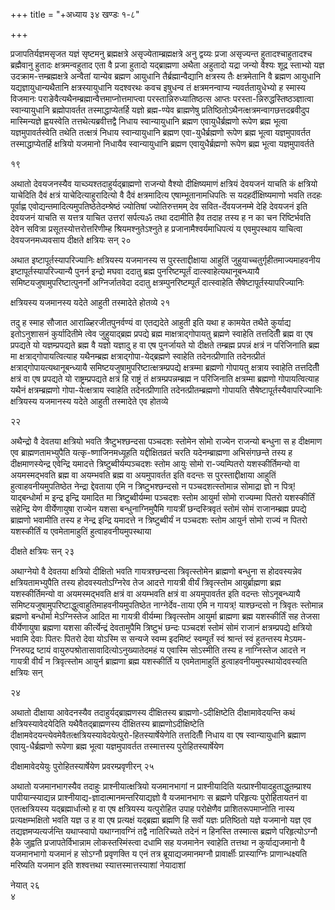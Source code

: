 +++
title = "+अध्याय ३४ खण्डः १-८"

+++

प्रजापतिर्यज्ञमसृजत यज्ञं सृष्टमनु ब्रह्मक्षत्रे
असृज्येताम्ब्रह्मक्षत्रे
अनु द्वय्यः प्रजा असृज्यन्त हुतादश्चाहुतादश्च ब्रह्मैवानु हुतादः
क्षत्रमन्वहुताद एता वै प्रजा हुतादो यद्ब्राह्मणा अथैता
अहुतादो यद्रा जन्यो वैश्यः शूद्र स्ताभ्यो यज्ञ
उदक्राम-त्तम्ब्रह्मक्षत्रे
अन्वैतां यान्येव ब्रह्मण आयुधानि तैर्ब्रह्मान्वैद्यानि क्षत्रस्य
तैः क्षत्रमेतानि वै ब्रह्मण आयुधानि यद्यज्ञायुधान्यथैतानि
क्षत्रस्यायुधानि यदश्वरथः कवच इषुधन्व तं
क्षत्रमनन्वाप्य न्यवर्ततायुधेभ्यो ह स्मास्य विजमानः
पराङेवैत्यथैनम्ब्रह्मान्वैत्तमाप्नोत्तमाप्त्वा
परस्तान्निरुध्यातिष्ठत्स आप्तः परस्ता-न्निरुद्धस्तिष्ठञ्ज्ञात्वा
स्वान्यायुधानि ब्रह्मोपावर्तत तस्माद्धाप्येतर्हि यज्ञो
ब्रह्म-ण्येव ब्राह्मणेषु प्रतिष्ठितोऽथैनत्क्षत्रमन्वागछत्तदब्रवीदुप
मास्मिन्यज्ञे ह्वयस्वेति तत्तथेत्यब्रवीत्तद्वै निधाय स्वान्यायुधानि
ब्रह्मण एवायुधैर्ब्रह्मणो रूपेण ब्रह्म भूत्वा यज्ञमुपावर्तस्वेति
तथेति तत्क्षत्रं निधाय स्वान्यायुधानि ब्रह्मण एवा-युधैर्ब्रह्मणो
रूपेण ब्रह्म भूत्वा यज्ञमुपावर्तत तस्माद्धाप्येतर्हि क्षत्रियो
यजमानो निधायैव स्वान्यायुधानि ब्रह्मण एवायुधैर्ब्रह्मणो रूपेण ब्रह्म
भूत्वा यज्ञमुपावर्तते 

१९

 

अथातो देवयजनस्यैव याच्ञ्यश्तदाहुर्यद्ब्राह्मणो राजन्यो वैश्यो
दीक्षिष्यमाणं क्षत्रियं देवयजनं याचति कं क्षत्रियो
याचेदिति दैवं क्षत्रं याचेदित्याहुरादित्यो वै दैवं क्षत्रमादित्य
एषाम्भूतानामधिपतिः स यदहर्दीक्षिष्यमाणो भवति तदहः
पूर्वाह्ण एवोद्यन्तमादित्यमुपतिष्ठेतेदम्श्रेष्ठं ज्योतिषां
ज्योतिरुत्तमम् देव सवित-र्देवयजनम्मे देहि देवयजनं इति देवयजनं याचति स
यत्तत्र याचित उत्तरां सर्पत्यॐ तथा ददामीति हैव तदाह तस्य ह न का चन
रिष्टिर्भवति देवेन सवित्रा प्रसूतस्योत्तरोत्तरिणीम्ह श्रियमश्नुतेऽश्नुते
ह प्रजानामैश्वर्यमाधिपत्यं य एवमुपस्थाय याचित्वा देवयजनमध्यवसाय दीक्षते क्षत्रियः सन् २०

 

अथात इष्टापूर्तस्यापरिज्यानिः क्षत्रियस्य यजमानस्य स पुरस्ताद्दीक्षाया
आहुतिं जुहुयाच्चतुर्गृहीतमाज्यमाहवनीय इष्टापूर्तस्यापरिज्यान्यै
पुनर्न इन्द्रो मघवा ददातु ब्रह्म पुनरिष्टम्पूर्तं
दात्स्वाहेत्यथानूबन्ध्यायै
समिष्टयजुषामुपरिष्टात्पुनर्नो
अग्निर्जातवेदा ददातु क्षत्रम्पुनरिष्टम्पूर्तं दात्स्वाहेति
सैषेष्टापूर्तस्यापरिज्यानिः 

क्षत्रियस्य यजमानस्य यदेते आहुती तस्मादेते होतव्ये २१

तदु ह स्माह सौजात आराळ्हिरजीतपुनर्वण्यं वा एतद्यदेते आहुती इति यथा ह
कामयेत तथैते कुर्याद्य इतोऽनुशासनं कुर्यादितीमे त्वेव
जुहुयाद्ब्रह्म प्रपद्ये ब्रह्म माक्षत्राद्गोपायतु
ब्रह्मणे स्वाहेति तत्तदितीँ ब्रह्म वा एष प्रपद्यते यो यज्ञम्प्रपद्यते
ब्रह्म वै यज्ञो यज्ञादु ह वा एष पुनर्जायते यो दीक्षते तम्ब्रह्म
प्रपन्नं क्षत्रं न परिजिनाति ब्रह्म मा
क्षत्राद्गोपायत्वित्याह
यथैनम्ब्रह्म क्षत्राद्गोपा-येद्ब्रह्मणे स्वाहेति
तदेनत्प्रीणाति तदेनत्प्रीतं क्षत्राद्गोपायत्यथानूबन्ध्यायै
समिष्टयजुषामुपरिष्टात्क्षत्रम्प्रपद्ये क्षत्रम्मा ब्रह्मणो गोपायतु
क्षत्राय स्वाहेति तत्तदितीँ क्षत्रं वा एष प्रपद्यते यो
राष्ट्रम्प्रपद्यते क्षत्रं हि राष्ट्रं तं
क्षत्रम्प्रपन्नम्ब्रह्म न परिजिनाति क्षत्रम्मा ब्रह्मणो
गोपायत्वित्याह यथैनं क्षत्रम्ब्रह्मणो
गोपा-येत्क्षत्राय स्वाहेति तदेनत्प्रीणाति
तदेनत्प्रीतम्ब्रह्मणो गोपायति सैषेष्टापूर्तस्यैवापरिज्यानिः क्षत्रियस्य यजमानस्य यदेते आहुती तस्मादेते एव होतव्ये 

२२

 

अथैन्द्रो वै देवतया क्षत्रियो भवति त्रैष्टुभश्छन्दसा पञ्चदशः स्तोमेन
सोमो राज्येन राजन्यो बन्धुना स ह दीक्षमाण एव ब्राह्मणतामभ्युपैति
यत्कृ-ष्णाजिनमध्यूहति यद्दीक्षितव्रतं चरति यदेनम्ब्राह्मणा अभिसंगछन्ते
तस्य ह दीक्षमाणस्येन्द्र एवेन्द्रि यमादत्ते त्रिष्टुब्वीर्यम्पञ्चदशः
स्तोम आयुः सोमो रा-ज्यम्पितरो यशस्कीर्तिमन्यो वा अयमस्मद्भवति ब्रह्म वा
अयम्भवति ब्रह्म वा अयमुपावर्तत इति वदन्तः स पुरस्ताद्दीक्षाया आहुतिं
हुत्वाहवनीयमुपतिष्ठेत नेन्द्रा द्देवताया एमि न त्रिष्टुभश्छन्दसो न
पञ्चदशत्स्तोमान्न सोमाद्रा ज्ञो न पित्र्\! याद्बन्धोर्मा म इन्द्र
इन्द्रि यमादित मा त्रिष्टुब्वीर्यम्मा पञ्चदशः स्तोम आयुर्मा सोमो
राज्यम्मा पितरो यशस्कीर्तिं सहेन्द्रि येण वीर्येणायुषा राज्येन यशसा
बन्धुनाग्निमुपैमि गायत्रीं छन्दस्त्रिवृतं स्तोमं सोमं राजानम्ब्रह्म
प्रपद्ये ब्राह्मणो भवामीति तस्य ह नेन्द्र इन्द्रि यमादत्ते न
त्रिष्टुब्वीर्यं न पञ्चदशः स्तोम आयुर्न सोमो राज्यं न पितरो
यशस्कीर्तिं य एवमेतामाहुतिं हुत्वाहवनीयमुपस्थाया 

दीक्षते क्षत्रियः सन् २३

 

अथाग्नेयो वै देवतया क्षत्रियो दीक्षितो भवति गायत्रश्छन्दसा
त्रिवृत्स्तोमेन ब्राह्मणो बन्धुना स
होदवस्यन्नेव क्षत्रियतामभ्युपैति तस्य
होदवस्यतोऽग्निरेव तेज आदत्ते गायत्री
वीर्यं त्रिवृत्स्तोम आयुर्ब्राह्मणा ब्रह्म यशस्कीर्तिमन्यो वा
अयमस्मद्भवति क्षत्रं वा अयम्भवति क्षत्रं वा अयमुपावर्तत
इति वदन्तः सोऽनूबन्ध्यायै
समिष्टयजुषामुपरिष्टाद्धुत्वाहुतिमाहवनीयमुपतिष्ठेत
नाग्नेर्देव-ताया एमि न गायत्र्\! याश्छन्दसो न त्रिवृतः स्तोमान्न
ब्रह्मणो बन्धोर्मा मेऽग्निस्तेज आदित मा गायत्री
वीर्यम्मा त्रिवृत्स्तोम आयुर्मा ब्राह्मणा ब्रह्म
यशस्कीर्तिं सह तेजसा वीर्येणायुषा ब्रह्मणा यशसा
कीर्त्येन्द्रं देवतामुपैमि त्रिष्टुभं छन्दः
पञ्चदशं स्तोमं सोमं राजानं क्षत्रम्प्रपद्ये क्षत्रियो भवामि देवाः
पितरः पितरो देवा योऽस्मि स सन्यजे स्वम्म इदमिष्टं स्वम्पूर्तं स्वं
श्रान्तं स्वं हुतन्तस्य मेऽयम-ग्निरुपद्र ष्टायं
वायुरुपश्रोतासावादित्योऽनुख्यातेदमहं य
एवास्मि सोऽस्मीति तस्य ह नाग्निस्तेज आदत्ते न गायत्री वीर्यं न
त्रिवृत्स्तोम आयुर्न ब्राह्मणा ब्रह्म यशस्कीर्तिं य
एवमेतामाहुतिं हुत्वाहवनीयमुपस्थायोदवस्यति क्षत्रियः सन् 

२४

 

अथातो दीक्षाया आवेदनस्यैव तदाहुर्यद्ब्राह्मणस्य दीक्षितस्य
ब्राह्मणो-ऽदीक्षिष्टेति दीक्षामावेदयन्ति कथं
क्षत्रियस्यावेदयेदिति यथैवैतद्ब्राह्मणस्य दीक्षितस्य
ब्राह्मणोऽदीक्षिष्टेति
दीक्षामवेदयन्त्येवमेवैतत्क्षत्रियस्यावेदयेत्पुरो-हितस्यार्षेयेणेति
तत्तदितीँ निधाय वा एष स्वान्यायुधानि ब्रह्माण एवायु-धैर्ब्रह्मणो रूपेणा
ब्रह्म भूत्वा यज्ञमुपावर्तत तस्मात्तस्य पुरोहितस्यार्षेयेण 

दीक्षामावेदयेयुः पुरोहितस्यार्षेयेण प्रवरम्प्रवृणीरन् २५

 

अथातो यजमानभागस्यैव तदाहुः प्राश्नीयात्क्षत्रियो यजमानभागां न
प्राश्नीयादिति यत्प्राश्नीयादहुताद्धुतम्प्राश्य
पापीयान्स्याद्यन्न प्राश्नीयाद्य-ज्ञादात्मानमन्तरियाद्यज्ञो वै
यजमानभागः स ब्रह्मणे परिहृत्यः पुरोहितायतनं वा एतत्क्षत्रियस्य
यद्ब्रह्मार्धात्मो ह वा एष क्षत्रियस्य यत्पुरोहित उपाह परोक्षेणैव
प्राशितरूपमाप्नोति नास्य प्रत्यक्षम्भक्षितो भवति यज्ञ उ ह वा एष
प्रत्यक्षं यद्ब्रह्मा ब्रह्मणि हि सर्वो यज्ञः प्रतिष्ठितो यज्ञे
यजमानो यज्ञ एव तद्यज्ञमप्यत्यर्जन्ति यथाप्स्वापो यथाग्नावग्निं
तद्वै नातिरिच्यते तदेनं न हिनस्ति तस्मात्स ब्रह्मणे
परिहृत्योऽग्नौ हैके जुह्वति
प्रजापतेर्विभान्नाम
लोकस्तस्मिंस्त्वा दधामि सह यजमानेन
स्वाहेति तत्तथा न कुर्याद्यजमानो वै यजमानभागो यजमानं ह
सोऽग्नौ प्रवृणक्ति य एनं तत्र ब्रूयाद्यजमानमग्नौ प्रावार्क्षीः
प्रास्याग्निः प्राणान्धक्ष्यति मरिष्यति यजमान इति शश्वत्तथा
स्यात्तस्मात्तस्याशां नेयादाशां 

नेयात् २६   
४

 